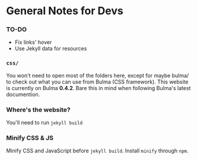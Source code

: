 # General Notes for Devs

### TO-DO
* Fix links' hover
* Use Jekyll data for resources

### `css/`

You won't need to open most of the folders here, except for maybe bulma/ to
check out what you can use from Bulma (CSS framework). 
This website is currently on Bulma **0.4.2**. 
Bare this in mind when following Bulma's latest documention.

### Where's the website?

You'll need to run `jekyll build`

### Minify CSS & JS

Minify CSS and JavaScript before `jekyll build`. Install `minify` through `npm`.